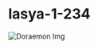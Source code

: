 # lasya-1-234
![Doraemon Img](https://encrypted-tbn0.gstatic.com/images?q=tbn:ANd9GcQLhNNRQLgBFJjZCqkBwSp7nIsto9OY6Wccow&usqp=CAU)
